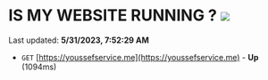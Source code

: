 # IS MY WEBSITE RUNNING ? [![](https://img.shields.io/static/v1?label=Sponsor&message=%E2%9D%A4&logo=GitHub&color=%23fe8e86)](https://github.com/sponsors/<username>)

Last updated: **5/31/2023, 7:52:29 AM**

- `GET` [https://youssefservice.me](https://youssefservice.me) - **Up** (1094ms)
